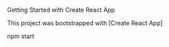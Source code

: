 Getting Started with Create React App

This project was bootstrapped with [Create React App]

 npm start











